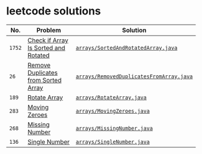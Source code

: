 # leetcode solutions

| No. | Problem | Solution |
|-----|---------|----------|
| `1752` | [Check if Array Is Sorted and Rotated](https://leetcode.com/problems/check-if-array-is-sorted-and-rotated/description/) | [`arrays/SortedAndRotatedArray.java`](./arrays/SortedAndRotatedArray.java) |
| `26`| [Remove Duplicates from Sorted Array](https://leetcode.com/problems/remove-duplicates-from-sorted-array/description/) | [`arrays/RemovedDuplicatesFromArray.java`](./arrays/RemoveDuplicatesFromArray.java) |
| `189` | [Rotate Array](https://leetcode.com/problems/rotate-array/description/) | [`arrays/RotateArray.java`](./arrays/RotateArray.java) |
|`283` |[Moving Zeroes](https://leetcode.com/problems/move-zeroes/description/) | [`arrays/MovingZeroes.java`](./arrays/MovingZeroes.java) |
| `268` | [Missing Number](https://leetcode.com/problems/missing-number/description/) | [`arrays/MissingNumber.java`](./arrays/MissingNumber.java) |
|`136` | [Single Number](https://leetcode.com/problems/single-number/description/) | [`arrays/SingleNumber.java`](./arrays/SingleNumber.java) |


